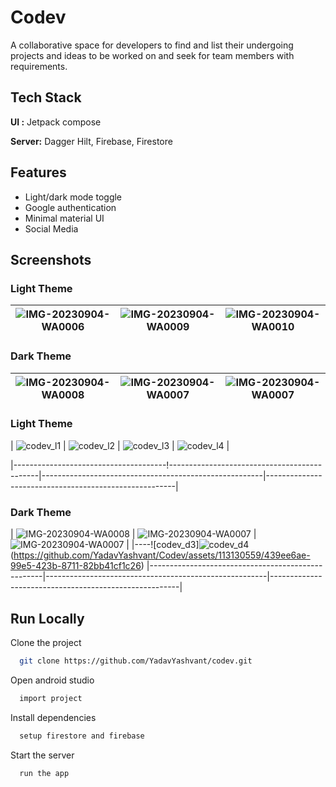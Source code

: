 
# Codev

A collaborative space for developers to find and list their undergoing projects and ideas to be worked on and seek for team members with requirements.
## Tech Stack

**UI :** Jetpack compose

**Server:** Dagger Hilt, Firebase, Firestore


## Features

- Light/dark mode toggle
- Google authentication
- Minimal material UI
- Social Media

## Screenshots

### Light Theme
| ![IMG-20230904-WA0006](https://github.com/YadavYashvant/Wordly/assets/113130559/7eac49f4-ab42-446d-8118-b46210c1bbc0) | ![IMG-20230904-WA0009](https://github.com/YadavYashvant/Wordly/assets/113130559/22c7014e-b556-44d8-ac04-c5f45757332e) | ![IMG-20230904-WA0010](https://github.com/YadavYashvant/Wordly/assets/113130559/d3d3b061-5a88-447a-9568-943cd542607d) |
|-------------------------------------------------------|-------------------------------------------------------|-------------------------------------------------------|

### Dark Theme
| ![IMG-20230904-WA0008](https://github.com/YadavYashvant/Wordly/assets/113130559/5dba54f5-f0d6-4a6d-882c-c6d24e875c31) | ![IMG-20230904-WA0007](https://github.com/YadavYashvant/Wordly/assets/113130559/52386974-99e7-45ea-bcee-d7d17e7f22f7) | ![IMG-20230904-WA0007](https://github.com/YadavYashvant/Wordly/assets/113130559/52386974-99e7-45ea-bcee-d7d17e7f22f7) |
|-------------------------------------------------------|-------------------------------------------------------|-------------------------------------------------------|




### Light Theme
| ![codev_l1](https://github.com/YadavYashvant/Codev/assets/113130559/b78d193e-9d13-4fb6-bcbf-c14ab09530cd) | ![codev_l2](https://github.com/YadavYashvant/Codev/assets/113130559/5e77d2a3-c3f2-4a63-b5ec-2ef934cac5db) | ![codev_l3](https://github.com/YadavYashvant/Codev/assets/113130559/2f3a9fe3-056f-40c8-a702-42c219f5d711) | ![codev_l4](https://github.com/YadavYashvant/Codev/assets/113130559/f562603f-d55c-4731-881d-665e4ccf7d36) |

|--------------------------------------!---------------------------------------------|-------------------------------------------------------|-------------------------------------------------------|

### Dark Theme
| ![IMG-20230904-WA0008](https://github.com/YadavYashvant/Wordly/assets/113130559/5dba54f5-f0d6-4a6d-882c-c6d24e875c31) | ![IMG-20230904-WA0007](https://github.com/YadavYashvant/Wordly/assets/113130559/52386974-99e7-45ea-bcee-d7d17e7f22f7![codev_d2](https://github.com/YadavYashvant/Codev/assets/113130559/35ea00d7-60e4-41bd-b71c-a1470757438b)
) | ![IMG-20230904-WA0007](https://github.com/YadavYashvant/Wordly/assets/113130559/52386974-99e7-45ea-bcee-d7d17e7f22f7) |
|----![codev_d3]![codev_d4](https://github.com/YadavYashvant/Codev/assets/113130559/d8fb4a5b-7641-4bbd-86e6-8cbbf4bd97f6)
(https://github.com/YadavYashvant/Codev/assets/113130559/439ee6ae-99e5-423b-8711-82bb41cf1c26)
|---------------------------------------------------|-------------------------------------------------------|-------------------------------------------------------|




## Run Locally

Clone the project

```bash
  git clone https://github.com/YadavYashvant/codev.git
```

Open android studio

```bash
  import project
```

Install dependencies

```bash
  setup firestore and firebase
```

Start the server

```bash
  run the app
```

